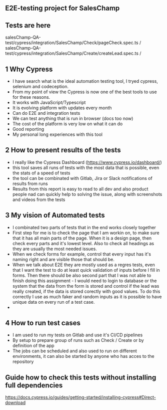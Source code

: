 ## E2E-testing project for SalesChamp

## Tests are here
salesChamp-QA-test/cypress/integration/SalesChamp/Check/pageCheck.spec.ts /
salesChamp-QA-test/cypress/integration/SalesChamp/Create/createLead.spec.ts /

## 1 Why Cypress
- I have search what is the ideal automation testing tool, I tryed cypress, selenium and codeception.
- From my point of view the Cypress is now one of the best tools to use for these reasons.
- It works with JavaScript/Typescript
- It is evolving platform with updates every month
- Can do E2E and integration tests
- We can test anything that is run in browser (docs too now)
- The cost of the platform is very low on what it can do 
- Good reporting
- My personal long experiences with this tool


## 2 How to present results of the tests
- I really like the Cypress Dashboard (https://www.cypress.io/dashboard/)
- this tool saves all runs of tests with the most data that is possible, even the stats of a speed of tests
- the tool can be combinated with Gitlab, Jira or Slack notifications of results from runs
- Results from this report is easy to read to all dev and also product people nad can quickly help to solving the issue, along with screenshots and videos from the tests


## 3 My vision of Automated tests
- I combinated two parts of tests that in the end works closely together
- First step for me is to check the page that I am workin on, to make sure that it has all main parts of the page. When it is a design page, then check every parts and it's lowest level. Also to check all headings as they are usually the most needed issues.
- When we check forms for example, control that every input has it's naming right and are visible those that should be.
-  When we talk about E2E they are mostly used as a regres tests, even that I want the test to do at least quick validation of inputs before I fill in forms. Then there should be also second part that I was not able to finish doing this assignment - I would need to login to database or the system that the data from the form is stored and control if the lead was really created, if the data is stored corectly with good values. To do this correctly I use as much faker and random inputs as it is possible to have unique data on every run of a test case. 
- 

## 4 How to run test cases 
- I am used to run my tests on Gitlab and use it's CI/CD pipelines
- By setup to prepare group of runs such as Check / Create or by definition of the app
- The jobs can be scheduled and also used to run on different environments, it can also be started by   anyone who has acces to the repository


## Guide how to check this tests without installing full dependencies
https://docs.cypress.io/guides/getting-started/installing-cypress#Direct-download 

